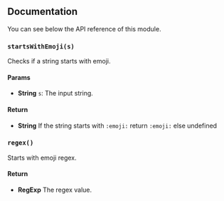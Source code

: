## Documentation

You can see below the API reference of this module.

### `startsWithEmoji(s)`
Checks if a string starts with emoji.

#### Params

- **String** `s`: The input string.

#### Return
- **String** If the string starts with `:emoji:` return `:emoji:` else undefined

### `regex()`
Starts with emoji regex.

#### Return
- **RegExp** The regex value.

